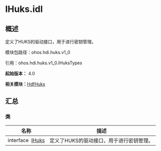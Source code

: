 # IHuks.idl


## 概述

定义了HUKS的驱动接口，用于进行密钥管理。

模块包路径：ohos.hdi.huks.v1_0

引用：ohos.hdi.huks.v1_0.IHuksTypes

**起始版本：** 4.0

**相关模块：**[HdfHuks](_hdf_huks.md)


## 汇总


### 类

| 名称 | 描述 | 
| -------- | -------- |
| interface&nbsp;&nbsp;[IHuks](interface_i_huks.md) | 定义了HUKS的驱动接口，用于进行密钥管理。  | 
